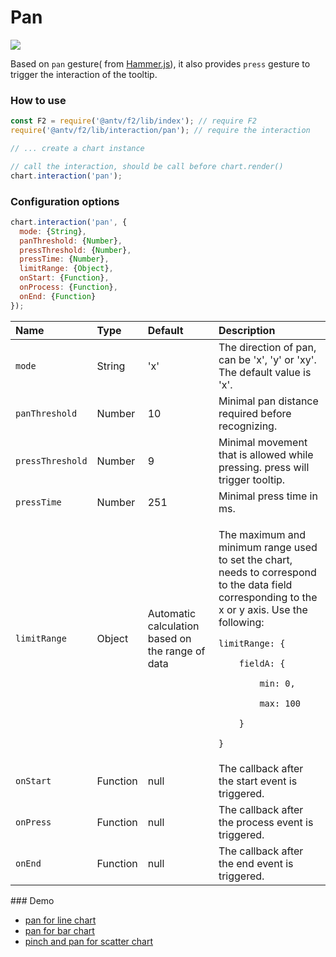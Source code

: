 # Pan

![](../../../.gitbook/assets/ezgif.com-video-to-gif.gif)

Based on `pan`  gesture\( from [Hammer.js](http://hammerjs.github.io/recognizer-pan/)\), it also provides `press`  gesture to trigger the interaction of the tooltip.

### How to use

```javascript
const F2 = require('@antv/f2/lib/index'); // require F2
require('@antv/f2/lib/interaction/pan'); // require the interaction

// ... create a chart instance

// call the interaction, should be call before chart.render()
chart.interaction('pan');
```

### Configuration options <a id="configuration-options"></a>

```javascript
chart.interaction('pan', {
  mode: {String}, 
  panThreshold: {Number}, 
  pressThreshold: {Number},
  pressTime: {Number},
  limitRange: {Object},
  onStart: {Function},
  onProcess: {Function},
  onEnd: {Function}
});
```

<table>
  <thead>
    <tr>
      <th style="text-align:left">Name</th>
      <th style="text-align:left">Type</th>
      <th style="text-align:left">Default</th>
      <th style="text-align:left">Description</th>
    </tr>
  </thead>
  <tbody>
    <tr>
      <td style="text-align:left"><code>mode</code>
      </td>
      <td style="text-align:left">String</td>
      <td style="text-align:left">'x'</td>
      <td style="text-align:left">The direction of pan, can be 'x', 'y' or 'xy'. The default value is 'x'.</td>
    </tr>
    <tr>
      <td style="text-align:left"><code>panThreshold</code>
      </td>
      <td style="text-align:left">Number</td>
      <td style="text-align:left">10</td>
      <td style="text-align:left">Minimal pan distance required before recognizing.</td>
    </tr>
    <tr>
      <td style="text-align:left"><code>pressThreshold</code>
      </td>
      <td style="text-align:left">Number</td>
      <td style="text-align:left">9</td>
      <td style="text-align:left">Minimal movement that is allowed while pressing. press will trigger tooltip.</td>
    </tr>
    <tr>
      <td style="text-align:left"><code>pressTime</code>
      </td>
      <td style="text-align:left">Number</td>
      <td style="text-align:left">251</td>
      <td style="text-align:left">Minimal press time in ms.</td>
    </tr>
    <tr>
      <td style="text-align:left"><code>limitRange</code>
      </td>
      <td style="text-align:left">Object</td>
      <td style="text-align:left">Automatic calculation based on the range of data</td>
      <td style="text-align:left">
        <p>The maximum and minimum range used to set the chart, needs to correspond
          to the data field corresponding to the x or y axis. Use the following:</p>
        <p><code>limitRange: { </code>
        </p>
        <p><code>    fieldA: { </code>
        </p>
        <p><code>        min: 0, </code>
        </p>
        <p><code>        max: 100 </code>
        </p>
        <p><code>    } </code>
        </p>
        <p><code>}  </code>
        </p>
      </td>
    </tr>
    <tr>
      <td style="text-align:left"><code>onStart</code>
      </td>
      <td style="text-align:left">Function</td>
      <td style="text-align:left">null</td>
      <td style="text-align:left">The callback after the start event is triggered.</td>
    </tr>
    <tr>
      <td style="text-align:left"><code>onPress</code>
      </td>
      <td style="text-align:left">Function</td>
      <td style="text-align:left">null</td>
      <td style="text-align:left">The callback after the process event is triggered.</td>
    </tr>
    <tr>
      <td style="text-align:left"><code>onEnd</code>
      </td>
      <td style="text-align:left">Function</td>
      <td style="text-align:left">null</td>
      <td style="text-align:left">The callback after the end event is triggered.</td>
    </tr>
  </tbody>
</table>### Demo

* [pan for line chart](https://antv.alipay.com/zh-cn/f2/3.x/demo/interaction/pan-for-line-chart.html)
* [pan for bar chart](https://antv.alipay.com/zh-cn/f2/3.x/demo/interaction/pan-for-bar-chart.html)
* [pinch and pan for scatter chart](https://antv.alipay.com/zh-cn/f2/3.x/demo/interaction/pinch-and-pan-for-scatter-chart.html)



